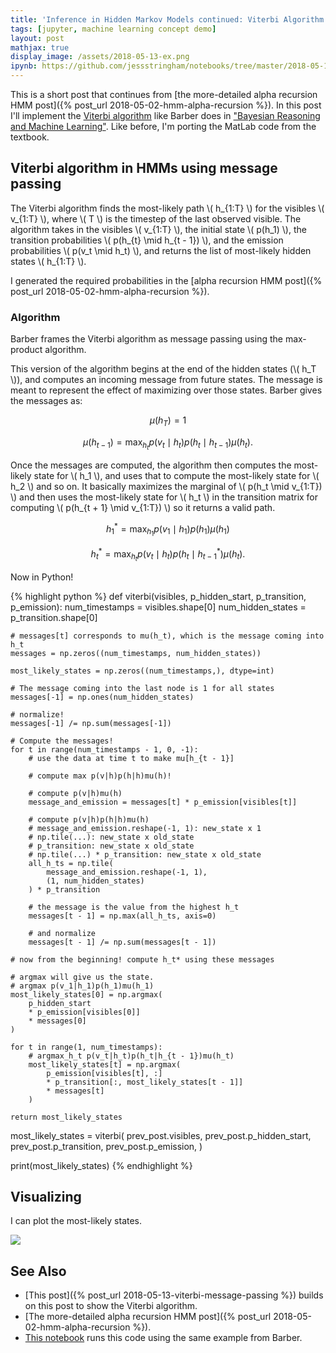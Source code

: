```yaml
---
title: 'Inference in Hidden Markov Models continued: Viterbi Algorithm'
tags: [jupyter, machine learning concept demo]
layout: post
mathjax: true
display_image: /assets/2018-05-13-ex.png
ipynb: https://github.com/jessstringham/notebooks/tree/master/2018-05-13-viterbi-message-passing.ipynb
---
```





This is a short post that continues from [the more-detailed alpha recursion HMM post]({% post_url 2018-05-02-hmm-alpha-recursion %}). In this post I'll implement the [Viterbi algorithm](https://en.wikipedia.org/wiki/Viterbi_algorithm) like Barber does in ["Bayesian Reasoning and Machine Learning"](http://www.cs.ucl.ac.uk/staff/d.barber/brml/). Like before, I'm porting the MatLab code from the textbook.







## Viterbi algorithm in HMMs using message passing

The Viterbi algorithm finds the most-likely path \\( h_{1:T} \\) for the visibles \\( v_{1:T} \\), where \\( T \\) is the timestep of the last observed visible.
The algorithm takes in the visibles \\( v_{1:T} \\), the initial state \\( p(h_1) \\), the transition probabilities \\( p(h_{t} \mid h_{t - 1}) \\), and the emission probabilities \\( p(v_t \mid h_t) \\), and returns the list of most-likely hidden states \\( h_{1:T} \\). 

I generated the required probabilities in the [alpha recursion HMM post]({% post_url 2018-05-02-hmm-alpha-recursion %}).

### Algorithm

Barber frames the Viterbi algorithm as message passing using the max-product algorithm.

This version of the algorithm begins at the end of the hidden states (\\( h_T \\)), and computes an incoming message from future states. The message is meant to represent the effect of maximizing over those states.
Barber gives the messages as:

$$\mu(h_T) = 1$$

$$\mu(h_{t - 1}) = \max_{h_t} p(v_t \mid h_t)p(h_t \mid h_{t - 1})\mu(h_t).$$

Once the messages are computed, the algorithm then computes the most-likely state for \\( h_1 \\), and uses that to compute the most-likely state for \\( h_2 \\) and so on. It basically maximizes the marginal of \\( p(h_t \mid v_{1:T}) \\) and then uses the most-likely state for \\( h_t \\) in the transition matrix for computing \\( p(h_{t + 1} \mid v_{1:T}) \\) so it returns a valid path.

$$h_1^* = \max_{h_1} p(v_1 \mid h_1)p(h_1)\mu(h_1)$$

$$h_t^* = \max_{h_t} p(v_t \mid h_t)p(h_t \mid h_{t - 1}^*)\mu(h_t).$$

Now in Python!



{% highlight python %}
def viterbi(visibles, p_hidden_start, p_transition, p_emission):
    num_timestamps = visibles.shape[0]
    num_hidden_states = p_transition.shape[0]
    
    # messages[t] corresponds to mu(h_t), which is the message coming into h_t
    messages = np.zeros((num_timestamps, num_hidden_states))
    
    most_likely_states = np.zeros((num_timestamps,), dtype=int)

    # The message coming into the last node is 1 for all states
    messages[-1] = np.ones(num_hidden_states)

    # normalize!
    messages[-1] /= np.sum(messages[-1])
    
    # Compute the messages!
    for t in range(num_timestamps - 1, 0, -1):
        # use the data at time t to make mu[h_{t - 1}]
        
        # compute max p(v|h)p(h|h)mu(h)!
        
        # compute p(v|h)mu(h)
        message_and_emission = messages[t] * p_emission[visibles[t]]
        
        # compute p(v|h)p(h|h)mu(h)
        # message_and_emission.reshape(-1, 1): new_state x 1
        # np.tile(...): new_state x old_state
        # p_transition: new_state x old_state
        # np.tile(...) * p_transition: new_state x old_state
        all_h_ts = np.tile(
            message_and_emission.reshape(-1, 1),
            (1, num_hidden_states)
        ) * p_transition
        
        # the message is the value from the highest h_t
        messages[t - 1] = np.max(all_h_ts, axis=0)
        
        # and normalize
        messages[t - 1] /= np.sum(messages[t - 1])
    
    # now from the beginning! compute h_t* using these messages
    
    # argmax will give us the state.
    # argmax p(v_1|h_1)p(h_1)mu(h_1)
    most_likely_states[0] = np.argmax(
        p_hidden_start 
        * p_emission[visibles[0]] 
        * messages[0]
    )
    
    for t in range(1, num_timestamps):
        # argmax_h_t p(v_t|h_t)p(h_t|h_{t - 1})mu(h_t)
        most_likely_states[t] = np.argmax(
            p_emission[visibles[t], :]
            * p_transition[:, most_likely_states[t - 1]] 
            * messages[t]
        )
    
    return most_likely_states

most_likely_states = viterbi(
    prev_post.visibles, 
    prev_post.p_hidden_start,
    prev_post.p_transition,
    prev_post.p_emission,
)

print(most_likely_states)
{% endhighlight %}




## Visualizing

I can plot the most-likely states.

![](/assets/2018-05-13-viterbi.png)


## See Also

 - [This post]({% post_url 2018-05-13-viterbi-message-passing %}) builds on this post to show the Viterbi algorithm.
 - [The more-detailed alpha recursion HMM post]({% post_url 2018-05-02-hmm-alpha-recursion %}).
 - [This notebook](https://github.com/jessstringham/blog/blob/master/notebooks/2018-05-13-hmm-check-results.ipynb) runs this code using the same example from Barber.